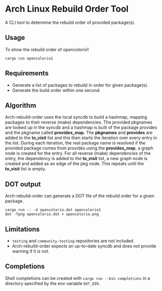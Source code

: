 # Arch Linux Rebuild Order Tool

A CLI tool to determine the rebuild order of provided package(s).

## Usage

To show the rebuild order of opencolorio1

```
cargo run opencolorio1
```

## Requirements

- Generate a list of packages to rebuild in order for given package(s).
- Generate the build order within one second.

## Algorithm

Arch-rebuild-order uses the local syncdb to build a hashmap, mapping packages
to their reverse (make) dependencies. The provided pkgnames are looked up in
the syncdb and a hashmap is built of the package provides and the pkgname
called **provides_map**. The **pkgnames** and **provides** are added to the
**to_visit** list and this then starts the iteration over every entry in the
list. During each iteration, the real package name is resolved if the provided
package comes from provides using the **provides_map**, a graph node is created
for the entry. For all reverse (make) dependencies of the entry, the dependency is added to
the **to_visit** list, a new graph node is created and added as an edge of the
pkg node. This repeats until the **to_visit** list is empty.

## DOT output

Arch-rebuild-order can generate a DOT file of the rebuild order for a given package.

```
cargo run -- -d opencolorio.dot opencolorio1
dot -Tpng opencolorio.dot > opencolorio.png
```

## Limitations

* `testing` and `community-testing` repositories are not included.
* Arch-rebuild-order expects an up-to-date syncdb and does not provide warning if it is not.

## Completions

Shell completions can be created with `cargo run --bin completions` in a
directory specified by the env variable `OUT_DIR`.
